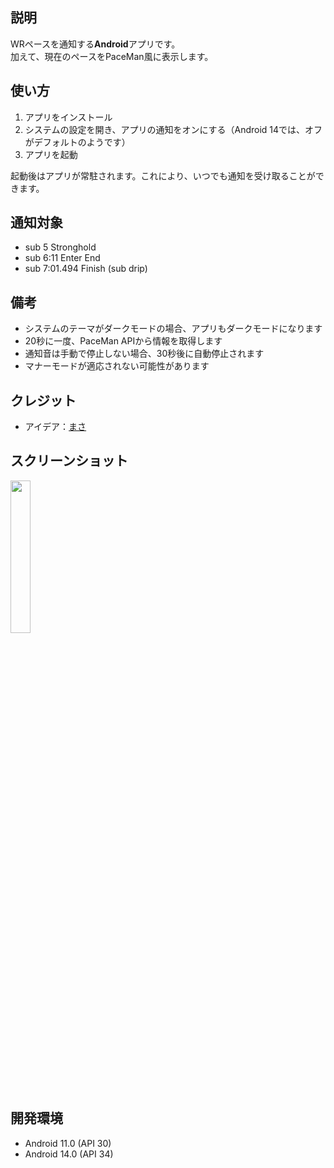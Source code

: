 ## 説明
WRペースを通知する**Android**アプリです。  
加えて、現在のペースをPaceMan風に表示します。

## 使い方
1. アプリをインストール
2. システムの設定を開き、アプリの通知をオンにする（Android 14では、オフがデフォルトのようです）
3. アプリを起動

起動後はアプリが常駐されます。これにより、いつでも通知を受け取ることができます。

## 通知対象
- sub 5 Stronghold
- sub 6:11 Enter End
- sub 7:01.494 Finish (sub drip)

## 備考
- システムのテーマがダークモードの場合、アプリもダークモードになります
- 20秒に一度、PaceMan APIから情報を取得します
- 通知音は手動で停止しない場合、30秒後に自動停止されます
- マナーモードが適応されない可能性があります

## クレジット
- アイデア：[まさ](https://x.com/masa_ERC/status/1846322439976112189)

## スクリーンショット
<img src="https://github.com/user-attachments/assets/e3096dc9-84a8-47e3-bab8-4d390e21633e" width="25%" />

## 開発環境
- Android 11.0 (API 30)
- Android 14.0 (API 34)
